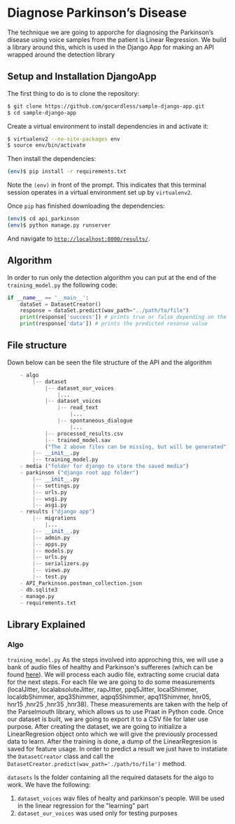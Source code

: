 # Diagnose Parkinson’s Disease

The technique we are going to apporche for diagnosing the Parkinson’s disease using voice samples from the patient is Linear Regression.
We build a library around this, which is used in the Django App for making an API wrapped around the detection library

## Setup and Installation DjangoApp

The first thing to do is to clone the repository:

```sh
$ git clone https://github.com/gocardless/sample-django-app.git
$ cd sample-django-app
```

Create a virtual environment to install dependencies in and activate it:

```sh
$ virtualenv2 --no-site-packages env
$ source env/bin/activate
```

Then install the dependencies:

```sh
(env)$ pip install -r requirements.txt
```
Note the `(env)` in front of the prompt. This indicates that this terminal
session operates in a virtual environment set up by `virtualenv2`.

Once `pip` has finished downloading the dependencies:
```sh
(env)$ cd api_parkinson
(env)$ python manage.py runserver
```
And navigate to [`http://localhost:8000/results/`]('http://127.0.0.1:8000/results/').

## Algorithm

In order to run only the detection algorithm you can put at the end of the `training_model.py` the following code:
```py
if __name__ == '__main__':
    dataSet = DatasetCreator()
    response = dataSet.predict(wav_path="../path/to/file")
    print(response['success']) # prints true or false depending on the prediction
    print(response['data']) # prints the predicted resonse value
```

## File structure
Down below can be seen the file structure of the API and the algorithm
```py
    - algo
        |-- dataset
            |-- dataset_our_voices
                |...
            |-- dataset_voices
                |-- read_text
                    |...
                |-- spontaneous_dialogue
                    |...
            |-- processed_results.csv
            |-- trained_model.sav
            ("The 2 above files can be missing, but will be generated")
        |-- __init__.py
        |-- training_model.py
    - media ("folder for django to store the saved media")
    - parkinson ("django root app folder")
        |-- __init__.py
        |-- settings.py
        |-- urls.py
        |-- wsgi.py
        |-- asgi.py
    - results ("django app")
        |-- migrations
            |...
        |-- __init__.py
        |-- admin.py
        |-- apps.py
        |-- models.py
        |-- urls.py
        |-- serializers.py
        |-- views.py
        |-- test.py
    - API_Parkinson.postman_collection.json
    - db.sqlite3
    - manage.py
    - requirements.txt
```

## Library Explained
### Algo
```training_model.py```
As the steps involved into approching this, we will use a bank of audio files of healthy and Parkinson's suffereres (which can be found [here]('https://zenodo.org/record/2867216#.Ym6wWPNBxpT')). We will process each audio file, extracting some crucial data for the next steps. For each file we are going to do some measurements (localJitter, localabsoluteJitter, rapJitter, ppq5Jitter, localShimmer, localdbShimmer, apq3Shimmer, aqpq5Shimmer, apq11Shimmer, hnr05, hnr15 ,hnr25 ,hnr35 ,hnr38). These measurements are taken with the help of the Parselmouth library, which allows us to use Praat in Python code. Once our dataset is built, we are going to export it to a CSV file for later use purpose. After creating the dataset, we are going to initialize a LinearRegresion object onto which we will give the previously processed data to learn. After the training is done, a dump of the LinearRegresion is saved for feature usage. In order to predict a result we just have to instatiate the `DatasetCreator` class and call the `DatasetCreator.predict(wav_path='./path/to/file')` method.

 ```datasets```
 Is the folder containing all the required datasets for the algo to work. We have the following:
 1. `dataset_voices` wav files of healty and parkinson's people. Will be used in the linear regression for the "learning" part
 2. `dataset_our_voices` was used only for testing purposes


